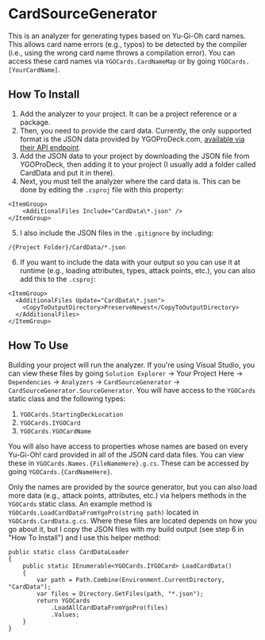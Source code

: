 # CardSourceGenerator
This is an analyzer for generating types based on Yu-Gi-Oh card names. This allows card name errors (e.g., typos) to be detected by the compiler (i.e., using the wrong card name throws a compilation error). You can access these card names via `YGOCards.CardNameMap` or by going `YGOCards.[YourCardName]`.

## How To Install
1. Add the analyzer to your project. It can be a project reference or a package.
2. Then, you need to provide the card data. Currently, the only supported format is the JSON data provided by YGOProDeck.com, [available via their API endpoint](https://ygoprodeck.com/api-guide/).
3. Add the JSON data to your project by downloading the JSON file from YGOProDeck, then adding it to your project (I usually add a folder called CardData and put it in there).
4. Next, you must tell the analyzer where the card data is. This can be done by editing the `.csproj` file with this property:

```
<ItemGroup>
	<AdditionalFiles Include="CardData\*.json" />
</ItemGroup>
```

5. I also include the JSON files in the `.gitignore` by including:

```
/{Project Folder}/CardData/*.json
```

6. If you want to include the data with your output so you can use it at runtime (e.g., loading attributes, types, attack points, etc.), you can also add this to the `.csproj`:

```
<ItemGroup>
  <AdditionalFiles Update="CardData\*.json">
    <CopyToOutputDirectory>PreserveNewest</CopyToOutputDirectory>
  </AdditionalFiles>
</ItemGroup>
```

## How To Use
Building your project will run the analyzer. If you're using Visual Studio, you can view these files by going `Solution Explorer` -> Your Project Here -> `Dependencies` -> `Analyzers` -> `CardSourceGenerator` -> `CardSourceGenerator.SourceGenerator`. You will have access to the `YGOCards` static class and the following types:

1. `YGOCards.StartingDeckLocation`
2. `YGOCards.IYGOCard`
3. `YGOCards.YGOCardName`

You will also have access to properties whose names are based on every Yu-Gi-Oh! card provided in all of the JSON card data files. You can view these in `YGOCards.Names.{FileNameHere}.g.cs`. These can be accessed by going `YGOCards.{CardNameHere}`.

Only the names are provided by the source generator, but you can also load more data (e.g., attack points, attributes, etc.) via helpers methods in the `YGOCards` static class. An example method is `YGOCards.LoadCardDataFromYgoPro(string path)` located in `YGOCards.CardData.g.cs`. Where these files are located depends on how you go about it, but I copy the JSON files with my build output (see step 6 in "How To Install") and I use this helper method:

```
public static class CardDataLoader
{
    public static IEnumerable<YGOCards.IYGOCard> LoadCardData()
    {
        var path = Path.Combine(Environment.CurrentDirectory, "CardData");
        var files = Directory.GetFiles(path, "*.json");
        return YGOCards
            .LoadAllCardDataFromYgoPro(files)
            .Values;
    }
}
```
